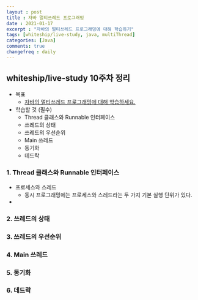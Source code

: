 ```yaml
---
layout : post 
title : 자바 멀티쓰레드 프로그래밍 
date : 2021-01-17 
excerpt : "자바의 멀티쓰레드 프로그래밍에 대해 학습하기"
tags: [whiteship/live-study, java, multiThread]
categories: [Java]
comments: true 
changefreq : daily
---
```


## whiteship/live-study 10주차 정리
- 목표
    - [자바의 멀티쓰레드 프로그래밍에 대해 학습하세요.](https://github.com/whiteship/live-study/issues/10)
- 학습할 것 (필수)
    - Thread 클래스와 Runnable 인터페이스
    - 쓰레드의 상태
    - 쓰레드의 우선순위
    - Main 쓰레드
    - 동기화
    - 데드락

### 1. Thread 클래스와 Runnable 인터페이스
- 프로세스와 스레드
    - 동시 프로그래밍에는 프로세스와 스레드라는 두 가지 기본 실행 단위가 있다.
-
### 2. 쓰레드의 상태
### 3. 쓰레드의 우선순위
### 4. Main 쓰레드
### 5. 동기화 
### 6. 데드락
